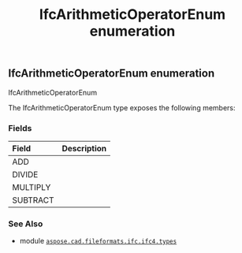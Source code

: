 ﻿---
title: IfcArithmeticOperatorEnum enumeration
second_title: Aspose.CAD for Python via .NET API References
description: 
type: docs
weight: 2030
url: /python-net/aspose.cad.fileformats.ifc.ifc4.types/ifcarithmeticoperatorenum/
is_root: false
---

## IfcArithmeticOperatorEnum enumeration

IfcArithmeticOperatorEnum



The IfcArithmeticOperatorEnum type exposes the following members:

### Fields
| Field | Description |
| :- | :- |
| ADD |  |
| DIVIDE |  |
| MULTIPLY |  |
| SUBTRACT |  |



### See Also
* module [`aspose.cad.fileformats.ifc.ifc4.types`](..)
